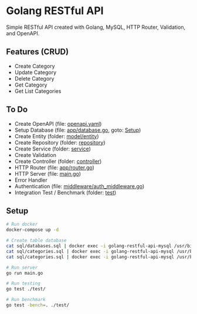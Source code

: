 # Golang RESTful API
Simple RESTful API created with Golang, MySQL, HTTP Router, Validation, and OpenAPI.

## Features (CRUD)
- Create Category
- Update Category
- Delete Category
- Get Category
- Get List Categories

## To Do
- Create OpenAPI (file: [openapi.yaml](https://github.com/kwantz/golang-restful-api/blob/master/openapi.yaml))
- Setup Database (file: [app/database.go](https://github.com/kwantz/golang-restful-api/blob/master/app/database.go), goto: [Setup](https://github.com/kwantz/golang-restful-api#setup))
- Create Entity (folder: [model/entity](https://github.com/kwantz/golang-restful-api/blob/master/model/entity))
- Create Repository (folder: [repository](https://github.com/kwantz/golang-restful-api/blob/master/repository))
- Create Service (folder: [service](https://github.com/kwantz/golang-restful-api/blob/master/service))
- Create Validation
- Create Controller (folder: [controller](https://github.com/kwantz/golang-restful-api/blob/master/service))
- HTTP Router (file: [app/router.go](https://github.com/kwantz/golang-restful-api/blob/master/app/router.go))
- HTTP Server (file: [main.go](https://github.com/kwantz/golang-restful-api/blob/master/main.go))
- Error Handler
- Authentication (file: [middleware/auth_middleware.go](https://github.com/kwantz/golang-restful-api/blob/master/middleware/auth_middleware.go))
- Integration Test / Benchmark (folder: [test](https://github.com/kwantz/golang-restful-api/blob/master/test))

## Setup
```bash
# Run docker
docker-compose up -d

# Create table database
cat sql/databases.sql | docker exec -i golang-restful-api-mysql /usr/bin/mysql -u root --password=password
cat sql/categories.sql | docker exec -i golang-restful-api-mysql /usr/bin/mysql -u root --password=password golang_restful_api
cat sql/categories.sql | docker exec -i golang-restful-api-mysql /usr/bin/mysql -u root --password=password golang_restful_api_test

# Run server
go run main.go

# Run testing
go test ./test/

# Run benchmark
go test -bench=. ./test/
```
